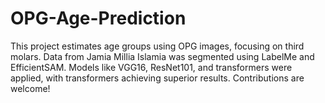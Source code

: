 # OPG-Age-Prediction
This project estimates age groups using OPG images, focusing on third molars. Data from Jamia Millia Islamia was segmented using LabelMe and EfficientSAM. Models like VGG16, ResNet101, and transformers were applied, with transformers achieving superior results. Contributions are welcome!

